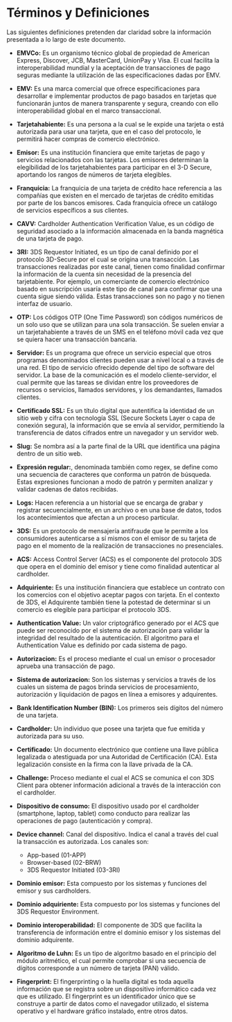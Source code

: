 # Términos y Definiciones

Las siguientes definiciones pretenden dar claridad sobre la información presentada a lo largo de este documento.

- **EMVCo:** Es un organismo técnico global de propiedad de American Express, Discover, JCB, MasterCard, UnionPay y Visa. El cual facilita la interoperabilidad mundial y la aceptación de transacciones de pago seguras mediante la utilización de las especificaciones dadas por EMV.
      
- **EMV:** Es una marca comercial que ofrece especificaciones para desarrollar e implementar productos de pago basados en tarjetas que funcionarán juntos de manera transparente y segura, creando con ello interoperabilidad global en el marco transaccional.

- **Tarjetahabiente:** Es una persona a la cual se le expide una tarjeta o está autorizada para usar una tarjeta, que en el caso del protocolo, le permitirá hacer compras de comercio electrónico.

- **Emisor:** Es una institución financiera que emite tarjetas de pago y servicios relacionados con las tarjetas. Los emisores determinan la elegibilidad de los tarjetahabientes para participar en el 3-D Secure, aportando los rangos de números de tarjeta elegibles.

- **Franquicia:** La franquicia de una tarjeta de crédito hace referencia a las compañías que existen en el mercado de tarjetas de crédito emitidas por parte de los bancos emisores. Cada franquicia ofrece un catálogo de servicios específicos a sus clientes.

- **CAVV:** Cardholder Authentication Verification Value, es un código de seguridad asociado a la información almacenada en la banda magnética de una tarjeta de pago. 

- **3RI:** 3DS Requestor Initiated, es un tipo de canal definido por el protocolo 3D-Secure por el cual se origina una transacción. Las transacciones realizadas por este canal, tienen como finalidad confirmar la información de la cuenta sin necesidad de la presencia del tarjetabiente.  Por ejemplo, un comerciante de comercio electrónico basado en suscripción usaría este tipo de canal para confirmar que una cuenta sigue siendo válida. Estas transacciones son no pago y no tienen interfaz de usuario.

- **OTP:** Los códigos OTP (One Time Password) son códigos numéricos de un solo uso que se utilizan para una sola transacción. Se suelen enviar a un tarjetahabiente a través de un SMS en el teléfono móvil cada vez que se quiera hacer una transacción bancaria.

- **Servidor:** Es un programa que ofrece un servicio especial que otros programas denominados clientes pueden usar a nivel local o a través de una red. El tipo de servicio ofrecido depende del tipo de software del servidor. La base de la comunicación es el modelo cliente-servidor, el cual permite que las tareas se dividan entre los proveedores de recursos o servicios, llamados servidores, y los demandantes, llamados clientes. 

- **Certificado SSL:** Es un título digital que autentifica la identidad de un sitio web y cifra con tecnología SSL (Secure Sockets Layer o capa de conexión segura), la información que se envía al servidor, permitiendo la transferencia de datos cifrados entre un navegador y un servidor web.

- **Slug:** Se nombra así a la parte final de la URL que identifica una página dentro de un sitio web.

- **Expresión regular:**, denominada también como regex, se define como una  secuencia de caracteres que conforma un patrón de búsqueda. Estas expresiones funcionan a modo de patrón y permiten analizar y validar cadenas de datos recibidas.

- **Logs:** Hacen referencia a un historial que se encarga de grabar y registrar secuencialmente, en un archivo o en una base de datos, todos los acontecimientos que afectan a un proceso particular. 

- **3DS:** Es un protocolo de mensajería antifraude que le permite a los consumidores autenticarse a sí mismos con el emisor de su tarjeta de pago en el momento de la realización de transacciones no presenciales.

- **ACS:** Access Control Server (ACS) es el componente del protocolo 3DS que opera en el dominio del emisor y tiene como finalidad autenticar al cardholder.

- **Adquiriente:** Es una institución financiera que establece un contrato con los comercios con el objetivo aceptar pagos con tarjeta. En el contexto de 3DS, el Adquirente también tiene la potestad de determinar si un comercio es elegible para participar el protocolo 3DS.

- **Authentication Value:** Un valor criptográfico generado por el ACS que puede ser reconocido por el sistema de autorización para validar la integridad del resultado de la autenticación. El algoritmo para el Authentication Value es definido por cada sistema de pago.

- **Autorizacion:** Es el proceso mediante el cual un emisor o procesador aprueba una transacción de pago.

- **Sistema de autorizacion:** Son los sistemas y servicios a través de los cuales un sistema de pagos brinda servicios de procesamiento, autorización y liquidación de pagos en línea a emisores y adquirentes.

- **Bank Identification Number (BIN):** Los primeros seis dígitos del número de una tarjeta.

- **Cardholder:** Un individuo que posee una tarjeta que fue emitida y autorizada para su uso.

- **Certificado:** Un documento electrónico que contiene una llave pública legalizada o atestiguada por una Autoridad de Certificación (CA). Esta legalización consiste en la firma con la llave privada de la CA.

- **Challenge:** Proceso mediante el cual el ACS se comunica el con 3DS Client para obtener información adicional a través de la interacción con el cardholder.

- **Dispositivo de consumo:** El dispositivo usado por el cardholder (smartphone, laptop, tablet) como conducto para realizar las operaciones de pago (autenticación y compra).

- **Device channel:** Canal del dispositivo. Indica el canal a través del cual la transacción es autorizada. Los canales son:
  - App-based (01-APP)
  - Browser-based (02-BRW)
  - 3DS Requestor Initiated (03-3RI)

- **Dominio emisor:** Esta compuesto por los sistemas y funciones del emisor y sus cardholders.

- **Dominio adquiriente:** Esta compuesto por los sistemas y funciones del 3DS Requestor Environment.

- **Dominio interoperabilidad:** El componente de 3DS que facilita la transferencia de información entre el dominio emisor y los sistemas del dominio adquirente.

- **Algoritmo de Luhn:** Es un tipo de algoritmo basado en el principio del módulo aritmético, el cual permite comprobar si una secuencia de dígitos corresponde a un número de tarjeta (PAN) válido.

- **Fingerprint:**  El fingerprinting o la huella digital es toda aquella información que se registra sobre un dispositivo informático cada vez que es utilizado. El fingerprint es un identificador único que se construye a partir de datos como el navegador utilizado, el sistema operativo y el hardware gráfico instalado, entre otros datos.